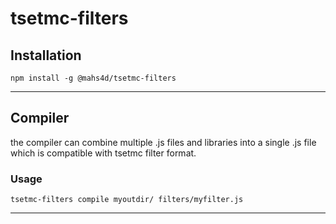 # tsetmc-filters

## Installation

`npm install -g @mahs4d/tsetmc-filters`

---

## Compiler

the compiler can combine multiple .js files and libraries into a single .js file which is compatible with tsetmc filter format. 

### Usage

`tsetmc-filters compile myoutdir/ filters/myfilter.js`

---
